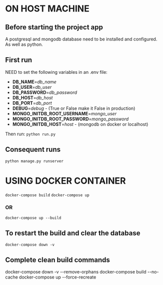 
# ON HOST MACHINE
## Before starting the project app
A postgresql and mongodb database need to be installed and configured.
As well as python.
## First run
NEED to set the following variables in an .env file:

- **DB_NAME**=*db_name*
- **DB_USER**=*db_user*
- **DB_PASSWORD**=*db_password*
- **DB_HOST**=*db_host*
- **DB_PORT**=*db_port*
- **DEBUG**=*debug* - (True or False make it False in production)
- **MONGO_INITDB_ROOT_USERNAME**=*mongo_user*
- **MONGO_INITDB_ROOT_PASSWORD**=*mongo_password*
- **MONGO_INITDB_HOST**=*host* - (mongodb on docker or localhost)

Then run: 
`python run.py`

## Consequent runs
`python manage.py runserver`


# USING DOCKER CONTAINER
`docker-compose build`
`docker-compose up`

### OR

`docker-compose up --build`

## To restart the build and clear the database
`docker-compose down -v`


## Complete clean build commands
docker-compose down -v --remove-orphans
docker-compose build --no-cache
docker-compose up --force-recreate



<!-- db.createUser({
   user: "userName",
   pwd: "password",
   roles: [
      { role: "userAdminAnyDatabase", db: "admin" },
      { role: "readWriteAnyDatabase", db: "admin" }
   ]
}); -->
